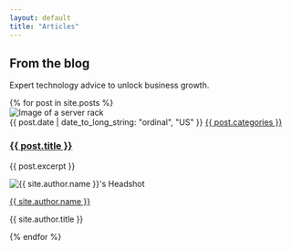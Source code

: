```yaml
---
layout: default
title: "Articles"
---
```


<div class="bg-white py-12 sm:py-24">
  <div class="mx-auto max-w-7xl px-6 lg:px-8">
    <div class="mx-auto max-w-2xl lg:max-w-4xl">
      <h2 class="text-3xl font-bold tracking-tight text-sky-600 sm:text-4xl">From the blog</h2>
      <p class="mt-2 text-lg leading-8 text-gray-600">Expert technology advice to unlock business growth.</p>
      <div class="mt-8 space-y-20 lg:mt-16 lg:space-y-20">
      {% for post in site.posts %}
        <article class="relative isolate flex flex-col gap-8 lg:flex-row">
          <div class="relative aspect-[16/9] sm:aspect-[2/1] lg:aspect-square lg:w-64 lg:shrink-0">
            <img src="{{ post.post_image | relative_url }}" alt="Image of a server rack" class="absolute inset-0 h-full w-full rounded-2xl bg-gray-50 object-cover">
            <div class="absolute inset-0 rounded-2xl ring-1 ring-inset ring-gray-900/10"></div>
          </div>
          <div>
            <div class="flex items-center gap-x-4 text-xs">
              <time datetime="2020-03-16" class="text-gray-500">{{ post.date | date_to_long_string: "ordinal", "US" }}</time>
              <a href="#" class="relative z-10 rounded-full bg-gray-50 py-1.5 px-3 font-medium text-gray-600 hover:bg-gray-100">{{ post.categories }}</a>
            </div>
            <div class="group relative max-w-xl">
              <h3 class="mt-3 text-lg font-semibold leading-6 text-sky-600 hover:text-sky-900">
                <a href="{{ post.url }}">
                  <span class="absolute inset-0"></span>
                  {{ post.title }}
                </a>
              </h3>
              <p class="mt-5 text-sm leading-6 text-gray-600">{{ post.excerpt }}</p>
            </div>
            <div class="mt-6 flex border-t border-gray-900/5 pt-6">
              <div class="relative flex items-center gap-x-4">
                <img src="{{ site.author.avatar | relative_url }}" alt="{{ site.author.name }}'s Headshot" class="h-10 w-10 rounded-full bg-gray-50">
                <div class="text-sm leading-6">
                  <p class="font-semibold text-sky-600">
                    <a href="{{ site.author.bio_link | relative_url }}">
                      <span class="absolute inset-0"></span>
                      {{ site.author.name }}
                    </a>
                  </p>
                  <p class="text-gray-600">{{ site.author.title }}</p>
                </div>
              </div>
            </div>
          </div>
        </article>
      {% endfor %}
      </div>
    </div>
  </div>
</div>
